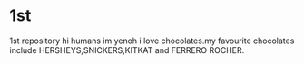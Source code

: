 # 1st
1st repository
hi humans 
im yenoh
i love chocolates.my favourite chocolates include HERSHEYS,SNICKERS,KITKAT and FERRERO ROCHER.
